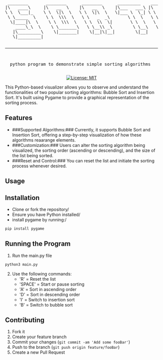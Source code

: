 <div align="center">
<pre>
 ________       ________      ________      _________    ________      ___          
|\   ____\     |\   __  \    |\   __  \    |\___   ___\ |\   __  \    |\  \         
\ \  \___|_    \ \  \|\  \   \ \  \|\  \   \|___ \  \_| \ \  \|\  \   \ \  \        
 \ \_____  \    \ \  \\\  \   \ \   _  _\       \ \  \   \ \   __  \   \ \  \       
  \|____|\  \    \ \  \\\  \   \ \  \\  \|       \ \  \   \ \  \ \  \   \ \  \____  
    ____\_\  \    \ \_______\   \ \__\\ _\        \ \__\   \ \__\ \__\   \ \_______\
   |\_________\    \|_______|    \|__|\|__|        \|__|    \|__|\|__|    \|_______|
   \|_________|                                                                     
                                                                                    
                                                                                    
----------------------------------------------------------------------
python program to demonstrate simple sorting algorithms
</pre>

[![License: MIT](https://img.shields.io/badge/License-MIT-yellow.svg)](https://opensource.org/licenses/MIT)

</div>

This Python-based visualizer allows you to observe and understand the functionalities of two popular sorting algorithms: Bubble Sort and Insertion Sort.
It's built using Pygame to provide a graphical representation of the sorting process.

## Features

- ###Supported Algorithms:### Currently, it supports Bubble Sort and Insertion Sort, offering a step-by-step visualization of how these algorithms reaarange elements.
- ###Customization:### Users can alter the sorting algorithm being visualized, the sorting order (ascending or descending), and the size of the list being sorted.
- ###Reset and Control:### You can reset the list and initiate the sorting process whenever desired. 

## Usage
## Installation
- Clone or fork the repository/
- Ensure you have Python installed/
- install pygame by running:/ 
	
```sh
pip install pygame
```

## Running the Program
1. Run the main.py file
```sh
python3 main.py
```
2. Use the following commands:
	- 'R' = Reset the list  
	- 'SPACE' = Start or pause sorting 
	- 'A' = Sort in ascending order
 	- 'D' = Sort in descending order
 	- 'I' = Switch to insertion sort
 	- 'B' = Switch to bubble sort

## Contributing

1. Fork it 
2. Create your feature branch 
3. Commit your changes (`git commit -am 'Add some fooBar'`)
4. Push to the branch (`git push origin feature/fooBar`)
5. Create a new Pull Request 
